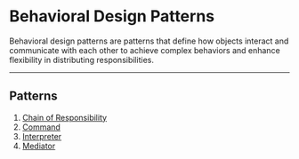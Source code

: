 # Behavioral Design Patterns

Behavioral design patterns are patterns that define how objects 
interact and communicate with each other to achieve complex 
behaviors and enhance flexibility in distributing responsibilities.

---

## Patterns

1. [Chain of Responsibility](chainofresponsibility/ChainOfResponsibility.md)
2. [Command](command/Command.md)
3. [Interpreter](interpreter/Interpreter.md)
4. [Mediator](mediator/Mediator.md)
